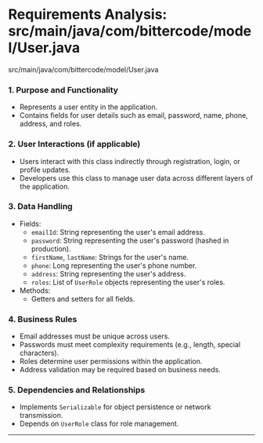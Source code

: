 # Requirements Analysis: src/main/java/com/bittercode/model/User.java

src/main/java/com/bittercode/model/User.java
### 1. Purpose and Functionality
- Represents a user entity in the application.
- Contains fields for user details such as email, password, name, phone, address, and roles.

### 2. User Interactions (if applicable)
- Users interact with this class indirectly through registration, login, or profile updates.
- Developers use this class to manage user data across different layers of the application.

### 3. Data Handling
- Fields:
  - `emailId`: String representing the user's email address.
  - `password`: String representing the user's password (hashed in production).
  - `firstName`, `lastName`: Strings for the user's name.
  - `phone`: Long representing the user's phone number.
  - `address`: String representing the user's address.
  - `roles`: List of `UserRole` objects representing the user's roles.
- Methods:
  - Getters and setters for all fields.

### 4. Business Rules
- Email addresses must be unique across users.
- Passwords must meet complexity requirements (e.g., length, special characters).
- Roles determine user permissions within the application.
- Address validation may be required based on business needs.

### 5. Dependencies and Relationships
- Implements `Serializable` for object persistence or network transmission.
- Depends on `UserRole` class for role management.

---